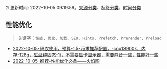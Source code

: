 :alarm_clock: 更新时间: 2022-10-05 09:19:59。[来源分类](../README.md)、[标签分类](../TAGS.md)、[时间分类](../TIMELINE.md)

## 性能优化


> 关键字：`性能`、`优化`、`加载`、`SEO`、`Hints`、`Prefetch`、`Prerender`、`Preload`



- [2022-10-05-码农使用，预算-1.5-万求推荐配置，-cpu13900k，内存-128g，磁盘纯固态-1t，不需要显卡显示器，需要静音一些，性能好一些](https://www.v2ex.com/t/884747) 
- [2022-10-05-推荐-性能优化必备——火焰图](https://toutiao.io/k/azf7ub6) 